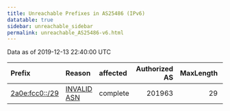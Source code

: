 ```yaml
---
title: Unreachable Prefixes in AS25486 (IPv6)
datatable: true
sidebar: unreachable_sidebar
permalink: unreachable_AS25486-v6.html
---
```


Data as of 2019-12-13 22:40:00 UTC


<div class="datatable-begin"></div>

| Prefix                                                 | Reason                                                                                                | affected   |   Authorized AS |   MaxLength | Anchor                                         |   unreachable /48s |
|:-------------------------------------------------------|:------------------------------------------------------------------------------------------------------|:-----------|----------------:|------------:|:-----------------------------------------------|-------------------:|
| [2a0e:fcc0::/29](https://stat.ripe.net/2a0e:fcc0::/29) | [INVALID ASN](https://rpki-validator.ripe.net/announcement-preview?asn=AS25486&prefix=2a0e:fcc0::/29) | complete   |          201963 |          29 | [RIPE](unreachable_RIPE_NCC_RPKI_Root-v6.html) |             524288 |

<div class="datatable-end"></div>